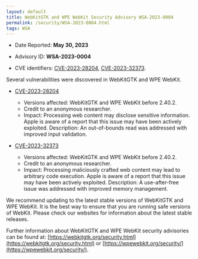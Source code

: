 ```yaml
---
layout: default
title: WebKitGTK and WPE WebKit Security Advisory WSA-2023-0004
permalink: /security/WSA-2023-0004.html
tags: WSA
---
```


* Date Reported: **May 30, 2023**

* Advisory ID: **WSA-2023-0004**

* CVE identifiers: [CVE-2023-28204](#CVE-2023-28204), [CVE-2023-32373](#CVE-2023-32373).


Several vulnerabilities were discovered in WebKitGTK and WPE WebKit.

* <a name="CVE-2023-28204" href="https://cve.mitre.org/cgi-bin/cvename.cgi?name=CVE-2023-28204">CVE-2023-28204</a>
  * Versions affected: WebKitGTK and WPE WebKit before 2.40.2.
  * Credit to an anonymous researcher.
  * Impact: Processing web content may disclose sensitive information.
    Apple is aware of a report that this issue may have been actively
    exploited. Description: An out-of-bounds read was addressed with
    improved input validation.

* <a name="CVE-2023-32373" href="https://cve.mitre.org/cgi-bin/cvename.cgi?name=CVE-2023-32373">CVE-2023-32373</a>
  * Versions affected: WebKitGTK and WPE WebKit before 2.40.2.
  * Credit to an anonymous researcher.
  * Impact: Processing maliciously crafted web content may lead to
    arbitrary code execution. Apple is aware of a report that this issue
    may have been actively exploited. Description: A use-after-free
    issue was addressed with improved memory management.


We recommend updating to the latest stable versions of WebKitGTK and WPE
WebKit. It is the best way to ensure that you are running safe versions
of WebKit. Please check our websites for information about the latest
stable releases.

Further information about WebKitGTK and WPE WebKit security advisories can be found at:
[https://webkitgtk.org/security.html](https://webkitgtk.org/security.html) or [https://wpewebkit.org/security/](https://wpewebkit.org/security/).
